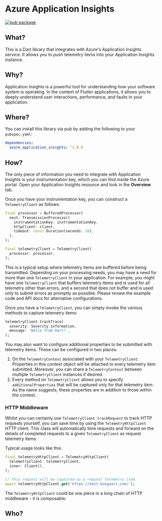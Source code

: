 # Azure Application Insights

[![pub package](https://img.shields.io/pub/v/azure_application_insights.svg)](https://pub.dartlang.org/packages/azure_application_insights)


## What?

This is a Dart library that integrates with Azure's Application Insights service. It allows you to push telemetry items into your Application Insights instance.

## Why?

Application Insights is a powerful tool for understanding how your software system is operating. In the context of Flutter applications, it allows you to deeply understand user interactions, performance, and faults in your application.

## Where?

You can install this library via pub by adding the following to your `pubspec.yaml`:

```yaml
dependencies:
  azure_application_insights: ^1.0.0
```

## How?

The only piece of information you need to integrate with Application Insights is your instrumentation key, which you can find inside the Azure portal. Open your Application Insights resource and look in the **Overview** tab.

Once you have your instrumentation key, you can construct a `TelemetryClient` as follows:

```dart
final processor = BufferedProcessor(
  next: TransmissionProcessor(
    instrumentationKey: instrumentationKey,
    httpClient: client,
    timeout: const Duration(seconds: 10),
  ),
);

final telemetryClient = TelemetryClient(
  processor: processor,
);
```

This is a typical setup where telemetry items are buffered before being transmitted. Depending on your processing needs, you may have a need for more than one `TelemetryClient` in your application. For example, you might have one `TelemetryClient` that buffers telemetry items and is used for all telemetry other than errors, and a second that does not buffer and is used only to submit errors as promptly as possible. Please review the example code and API docs for alternative configurations.

Once you have a `TelemetryClient`, you can simply invoke the various methods to capture telemetry items:

```dart
telemetryClient.trackTrace(
  severity: Severity.information,
  message: 'Hello from Dart!',
);
```

You may also want to configure additional properties to be submitted with telemetry items. These can be configured in two places:

1. On the `TelemetryContext` associated with your `TelemetryClient`. Properties in this context object will be attached to every telemetry item submitted. Moreover, you can share a `TelemetryContext` between multiple `TelemetryClient` instances if desired.
2. Every method on `TelemetryClient` allows you to specify `additionalProperties` that will be captured only for that telemetry item. As the name suggests, these properties are in addition to those within the context.

### HTTP Middleware

Whilst you can certainly use `TelemetryClient.trackRequest` to track HTTP requests yourself, you can save time by using the `TelemetryHttpClient` HTTP client. This class will automatically time requests and forward on the details of completed requests to a given `TelemetryClient` as request telemetry items.

Typical usage looks like this:

```dart
final telemetryHttpClient = TelemetryHttpClient(
  telemetryClient: telemetryClient,
  inner: Client(),
);

// This request will be captured as a request telemetry item.
await telemetryHttpClient.get('https://kent-boogaart.com/');
```

The `TelemetryHttpClient` could be one piece in a long chain of HTTP middleware - it is composable.

## Who?

